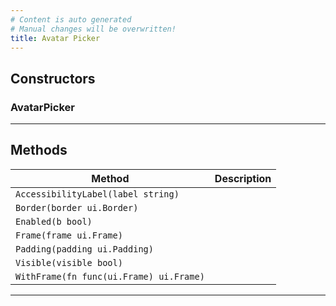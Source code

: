 ```yaml
---
# Content is auto generated
# Manual changes will be overwritten!
title: Avatar Picker
---
```



## Constructors
### AvatarPicker

---
## Methods
| Method | Description |
|--------| ------------|
| `AccessibilityLabel(label string)` |  |
| `Border(border ui.Border)` |  |
| `Enabled(b bool)` |  |
| `Frame(frame ui.Frame)` |  |
| `Padding(padding ui.Padding)` |  |
| `Visible(visible bool)` |  |
| `WithFrame(fn func(ui.Frame) ui.Frame)` |  |
---

